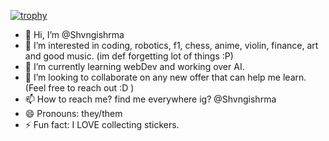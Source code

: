 [![trophy](https://github-profile-trophy.vercel.app/shvngishrmaryo-ma&theme=onedark)](https://github.com/ryo-ma/github-profile-trophy)

- 👋 Hi, I’m @Shvngishrma
- 👀 I’m interested in coding, robotics, f1, chess, anime, violin, finance, art and good music. (im def forgetting lot of things :P)
- 🌱 I’m currently learning webDev and working over AI.
- 💞️ I’m looking to collaborate on any new offer that can help me learn. (Feel free to reach out :D )
- 📫 How to reach me? find me everywhere ig? @Shvngishrma
- 😄 Pronouns: they/them
- ⚡ Fun fact: I LOVE collecting stickers.

<!---
Shvngishrma/Shvngishrma is a ✨ special ✨ repository because its `README.md` (this file) appears on your GitHub profile.
You can click the Preview link to take a look at your changes.
--->
